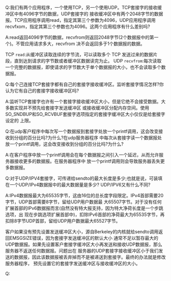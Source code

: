 Q:我们有两个应用程序，一个使用TCP，另一个使用UDP。TCP套接字的接收缓冲区中有4096字节的数据，UDP套接字的
接收缓冲区中有两个2048字节的数据报。TCP应用程序调用read，指定其第三个参数为4096，UDP应用程序调用
recvfxom，指定其第三个参数也为4096。这两个应用程序有什么差别吗?

A:read返回4096字节的数据，recvfrom则返回2048字节(2个数据报中的第一个)。不管应用请求多大，recvfrom
决不会返回多于1个数据报的数据。

TCP `read`:从缓冲区读取连续的字节流，可以读取多个 TCP 发送过来的数据片段，直到达到请求的字节数或者缓冲区数据读完为止。
UDP `recvfrom`:每次读取一个完整的数据报，即使请求的字节数大于单个数据报的大小，也不会读取多个数据报。

Q:每个己连接TCP套接字都有自己的套接字接收缓冲区。监听套接字情况怎样?你认为它有自己的套接字接收缓冲区吗?

A:监听TCP套接字也许有一个套接字接收缓冲区大小，但是它绝不会接受数据。大多数实现并不预先给套接字发送缓冲区
或接收缓冲区分配内存空间。使用SO_SNDBUP和SO_RCVBUF套接字选项指定的套接字缓冲区大小仅仅是给套接字设定的
上限。

Q:在udp客户程序中每次写一个数据报到套接字处放一个printf调用，这会改变接收到分组的百分比吗?为什么?在udp服务器程序
中每次从套接字读一个数据报处放一个printf调用，这会改变接收到分组的百分比吗?为什么?

A:在客户程序中放一个printf调用会在每个数据报之间引入一个延迟，从而允许服务器接收更多的数据报。在服务器程序中
放一个printf调用则会导致服务器丢失更多数据报。

Q:对于UDP/IPV4套接字，可传递给sendto的最大长度是多少;也就是说，可装填在一个UDP/IPv4数据报中的最大数据量是多少?
UDP/IPV6又有什么不同?

A:IPv4数据报最大为65535字节，这由16位的总长度字段限定。IPv4首部需要20字节，UDP首部需要8字节，留给UDP用户数据最
大65507字节。对于没有任何扩展首部的IPv6数据报而言(自然没有特大报支持，因为特大净荷长度是一个步跳选项，出
现在步跳选项扩展首部中)，扣除IPv6首部的净荷最大为65535字节，再扣除8字节UDP首部，留给UDP用户数据最大65527字节。

客户如果没有预先设置发送缓冲区大小，源自Berkeley的内核就给sendto调用返回EMSGSIZE错误，因为套接字发送缓冲区的默认大小
通常不足以暂存最大的UDP数据报。如果先设置客户套接字缓冲区大小再发送和接收UDP数据报，那么服务器不返送任何数据报。问题出在
服务器的UDP套接字接收缓冲区小于我们发送的数据报，因此该数据报被丢弃掉而不是被递送到套接字。最终的办法就是修改服务器程序，
预先设置它的套接字发送缓冲区与接收缓冲区的大小。

Q:







